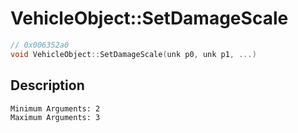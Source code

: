 # VehicleObject::SetDamageScale
```c
// 0x006352a0
void VehicleObject::SetDamageScale(unk p0, unk p1, ...)
```
## Description
```
Minimum Arguments: 2
Maximum Arguments: 3
```
